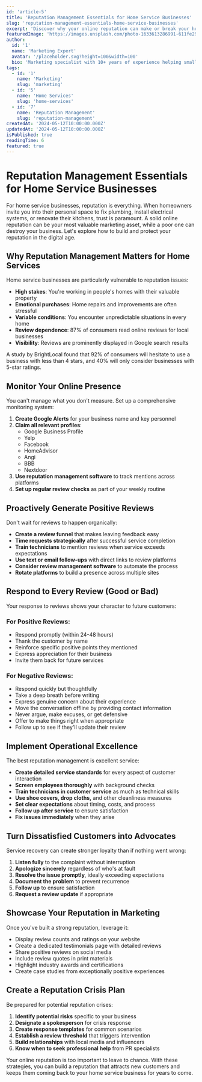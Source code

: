 ```yaml
---
id: 'article-5'
title: 'Reputation Management Essentials for Home Service Businesses'
slug: 'reputation-management-essentials-home-service-businesses'
excerpt: 'Discover why your online reputation can make or break your home service business and learn strategies to build and protect your reputation.'
featuredImage: 'https://images.unsplash.com/photo-1633613286991-611fe299c4be'
author:
  id: '1'
  name: 'Marketing Expert'
  avatar: '/placeholder.svg?height=100&width=100'
  bio: 'Marketing specialist with 10+ years of experience helping small businesses grow.'
tags:
  - id: '1'
    name: 'Marketing'
    slug: 'marketing'
  - id: '5'
    name: 'Home Services'
    slug: 'home-services'
  - id: '7'
    name: 'Reputation Management'
    slug: 'reputation-management'
createdAt: '2024-05-12T10:00:00.000Z'
updatedAt: '2024-05-12T10:00:00.000Z'
isPublished: true
readingTime: 6
featured: true
---
```


# Reputation Management Essentials for Home Service Businesses

For home service businesses, reputation is everything. When homeowners invite you into their personal space to fix plumbing, install electrical systems, or renovate their kitchens, trust is paramount. A solid online reputation can be your most valuable marketing asset, while a poor one can destroy your business. Let's explore how to build and protect your reputation in the digital age.

## Why Reputation Management Matters for Home Services

Home service businesses are particularly vulnerable to reputation issues:

- **High stakes**: You're working in people's homes with their valuable property
- **Emotional purchases**: Home repairs and improvements are often stressful
- **Variable conditions**: You encounter unpredictable situations in every home
- **Review dependence**: 87% of consumers read online reviews for local businesses
- **Visibility**: Reviews are prominently displayed in Google search results

A study by BrightLocal found that 92% of consumers will hesitate to use a business with less than 4 stars, and 40% will only consider businesses with 5-star ratings.

## Monitor Your Online Presence

You can't manage what you don't measure. Set up a comprehensive monitoring system:

1. **Create Google Alerts** for your business name and key personnel
2. **Claim all relevant profiles**:
   - Google Business Profile
   - Yelp
   - Facebook
   - HomeAdvisor
   - Angi
   - BBB
   - Nextdoor
3. **Use reputation management software** to track mentions across platforms
4. **Set up regular review checks** as part of your weekly routine

## Proactively Generate Positive Reviews

Don't wait for reviews to happen organically:

- **Create a review funnel** that makes leaving feedback easy
- **Time requests strategically** after successful service completion
- **Train technicians** to mention reviews when service exceeds expectations
- **Use text or email follow-ups** with direct links to review platforms
- **Consider review management software** to automate the process
- **Rotate platforms** to build a presence across multiple sites

## Respond to Every Review (Good or Bad)

Your response to reviews shows your character to future customers:

### For Positive Reviews:

- Respond promptly (within 24-48 hours)
- Thank the customer by name
- Reinforce specific positive points they mentioned
- Express appreciation for their business
- Invite them back for future services

### For Negative Reviews:

- Respond quickly but thoughtfully
- Take a deep breath before writing
- Express genuine concern about their experience
- Move the conversation offline by providing contact information
- Never argue, make excuses, or get defensive
- Offer to make things right when appropriate
- Follow up to see if they'll update their review

## Implement Operational Excellence

The best reputation management is excellent service:

- **Create detailed service standards** for every aspect of customer interaction
- **Screen employees thoroughly** with background checks
- **Train technicians in customer service** as much as technical skills
- **Use shoe covers, drop cloths,** and other cleanliness measures
- **Set clear expectations** about timing, costs, and process
- **Follow up after service** to ensure satisfaction
- **Fix issues immediately** when they arise

## Turn Dissatisfied Customers into Advocates

Service recovery can create stronger loyalty than if nothing went wrong:

1. **Listen fully** to the complaint without interruption
2. **Apologize sincerely** regardless of who's at fault
3. **Resolve the issue promptly**, ideally exceeding expectations
4. **Document the problem** to prevent recurrence
5. **Follow up** to ensure satisfaction
6. **Request a review update** if appropriate

## Showcase Your Reputation in Marketing

Once you've built a strong reputation, leverage it:

- Display review counts and ratings on your website
- Create a dedicated testimonials page with detailed reviews
- Share positive reviews on social media
- Include review quotes in print materials
- Highlight industry awards and certifications
- Create case studies from exceptionally positive experiences

## Create a Reputation Crisis Plan

Be prepared for potential reputation crises:

1. **Identify potential risks** specific to your business
2. **Designate a spokesperson** for crisis response
3. **Create response templates** for common scenarios
4. **Establish a review threshold** that triggers intervention
5. **Build relationships** with local media and influencers
6. **Know when to seek professional help** from PR specialists

Your online reputation is too important to leave to chance. With these strategies, you can build a reputation that attracts new customers and keeps them coming back to your home service business for years to come.
